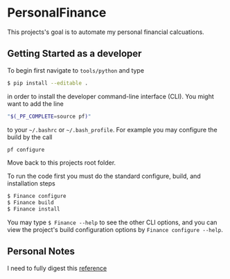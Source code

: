 # PersonalFinance


This projects's goal is to automate my personal financial calcuations.

## Getting Started as a developer

To begin first navigate to `tools/python` and type

```bash
$ pip install --editable .
```
in order to install the developer command-line interface (CLI). You might want to add the line
```bash
"$(_PF_COMPLETE=source pf)"
```
to your `~/.bashrc` or `~/.bash_profile`. For example you may configure the build by the call

```bash
pf configure
```

Move back to this projects root folder. 

To run the code first you must do the standard configure, build, and installation steps

```bash
$ Finance configure
$ Finance build
$ Finance install
```

You may type `$ Finance --help` to see the other CLI options, and you can view the project's build 
configuration options by `Finance configure --help`.



## Personal Notes

I need to fully digest this [reference](https://gitlab.kitware.com/cmake/community/-/wikis/doc/tutorials/How-to-create-a-ProjectConfig.cmake-file)